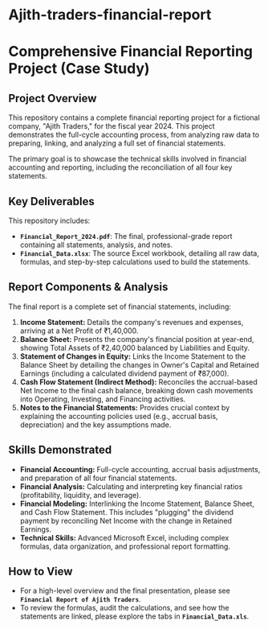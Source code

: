 # Ajith-traders-financial-report
# Comprehensive Financial Reporting Project (Case Study)

## Project Overview

This repository contains a complete financial reporting project for a fictional company, "Ajith Traders," for the fiscal year 2024. This project demonstrates the full-cycle accounting process, from analyzing raw data to preparing, linking, and analyzing a full set of financial statements.

The primary goal is to showcase the technical skills involved in financial accounting and reporting, including the reconciliation of all four key statements.

## Key Deliverables

This repository includes:

* **`Financial_Report_2024.pdf`**: The final, professional-grade report containing all statements, analysis, and notes.
* **`Financial_Data.xlsx`**: The source Excel workbook, detailing all raw data, formulas, and step-by-step calculations used to build the statements.

## Report Components & Analysis

The final report is a complete set of financial statements, including:

1.  **Income Statement:** Details the company's revenues and expenses, arriving at a Net Profit of ₹1,40,000.
2.  **Balance Sheet:** Presents the company's financial position at year-end, showing Total Assets of ₹2,40,000 balanced by Liabilities and Equity.
3.  **Statement of Changes in Equity:** Links the Income Statement to the Balance Sheet by detailing the changes in Owner's Capital and Retained Earnings (including a calculated dividend payment of ₹87,000).
4.  **Cash Flow Statement (Indirect Method):** Reconciles the accrual-based Net Income to the final cash balance, breaking down cash movements into Operating, Investing, and Financing activities.
5.  **Notes to the Financial Statements:** Provides crucial context by explaining the accounting policies used (e.g., accrual basis, depreciation) and the key assumptions made.


## Skills Demonstrated

* **Financial Accounting:** Full-cycle accounting, accrual basis adjustments, and preparation of all four financial statements.
* **Financial Analysis:** Calculating and interpreting key financial ratios (profitability, liquidity, and leverage).
* **Financial Modeling:** Interlinking the Income Statement, Balance Sheet, and Cash Flow Statement. This includes "plugging" the dividend payment by reconciling Net Income with the change in Retained Earnings.
* **Technical Skills:** Advanced Microsoft Excel, including complex formulas, data organization, and professional report formatting.

## How to View

* For a high-level overview and the final presentation, please see **`Financial Report of Ajith Traders`**.
* To review the formulas, audit the calculations, and see how the statements are linked, please explore the tabs in **`Financial_Data.xls`**.
